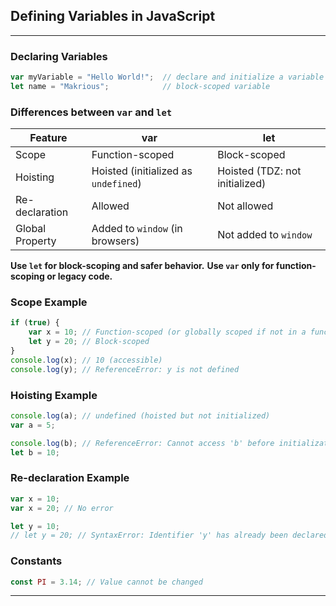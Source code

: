 ## Defining Variables in JavaScript

---

### Declaring Variables

```javascript
var myVariable = "Hello World!";  // declare and initialize a variable
let name = "Makrious";            // block-scoped variable
```

### Differences between `var` and `let`

| Feature         | var                                  | let                            |
| --------------- | ------------------------------------ | ------------------------------ |
| Scope           | Function-scoped                      | Block-scoped                   |
| Hoisting        | Hoisted (initialized as `undefined`) | Hoisted (TDZ: not initialized) |
| Re-declaration  | Allowed                              | Not allowed                    |
| Global Property | Added to `window` (in browsers)      | Not added to `window`          |

**Use `let` for block-scoping and safer behavior.**
**Use `var` only for function-scoping or legacy code.**

### Scope Example

```javascript
if (true) {
    var x = 10; // Function-scoped (or globally scoped if not in a function)
    let y = 20; // Block-scoped
}
console.log(x); // 10 (accessible)
console.log(y); // ReferenceError: y is not defined
```

### Hoisting Example

```javascript
console.log(a); // undefined (hoisted but not initialized)
var a = 5;

console.log(b); // ReferenceError: Cannot access 'b' before initialization
let b = 10;
```

### Re-declaration Example

```javascript
var x = 10;
var x = 20; // No error

let y = 10;
// let y = 20; // SyntaxError: Identifier 'y' has already been declared
```

### Constants

```javascript
const PI = 3.14; // Value cannot be changed
```

---
